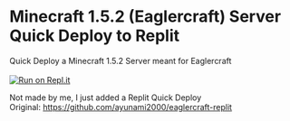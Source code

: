 # Minecraft 1.5.2 (Eaglercraft) Server Quick Deploy to Replit

Quick Deploy a Minecraft 1.5.2 Server meant for Eaglercraft <br><br>
[![Run on Repl.it](https://repl.it/badge/github/IsaacLK/eaglercraft-replit-server)](https://repl.it/github/IsaacLK/eaglercraft-replit-server)

Not made by me, I just added a Replit Quick Deploy<br>
Original: https://github.com/ayunami2000/eaglercraft-replit
